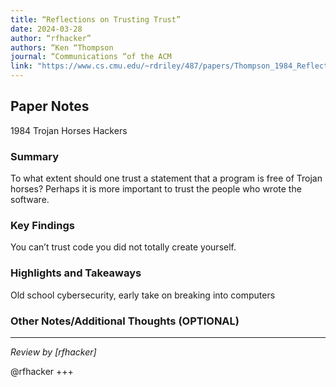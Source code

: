 ```yaml
---
title: “Reflections on Trusting Trust”
date: 2024-03-28
author: “rfhacker”
authors: “Ken “Thompson
journal: “Communications “of the ACM
link: "https://www.cs.cmu.edu/~rdriley/487/papers/Thompson_1984_ReflectionsonTrustingTrust.pdf"
---
```

## Paper Notes

1984
Trojan Horses
Hackers

### Summary

To what extent should one trust a statement that a program is free of Trojan horses?  Perhaps it is more important to trust the people who wrote the software.

### Key Findings

You can’t trust code you did not totally create yourself.

### Highlights and Takeaways

Old school cybersecurity, early take on breaking into computers

### Other Notes/Additional Thoughts (OPTIONAL)

---

*Review by [rfhacker]*

@rfhacker +++